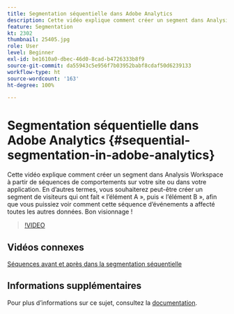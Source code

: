 ```yaml
---
title: Segmentation séquentielle dans Adobe Analytics
description: Cette vidéo explique comment créer un segment dans Analysis Workspace à partir de séquences de comportements sur votre site ou dans votre application. En d’autres termes, vous souhaiterez peut-être créer un segment de visiteurs qui ont fait l’élément A, puis l’élément B, afin que vous puissiez voir comment cette séquence d’événements a affecté toutes les autres données. Bon visionnage !
feature: Segmentation
kt: 2302
thumbnail: 25405.jpg
role: User
level: Beginner
exl-id: be1610a0-dbec-46d0-8cad-b4726333b8f9
source-git-commit: da55943c5e956f7b03952babf8cdaf50d6239133
workflow-type: ht
source-wordcount: '163'
ht-degree: 100%

---
```


# Segmentation séquentielle dans Adobe Analytics {#sequential-segmentation-in-adobe-analytics}

Cette vidéo explique comment créer un segment dans Analysis Workspace à partir de séquences de comportements sur votre site ou dans votre application. En d’autres termes, vous souhaiterez peut-être créer un segment de visiteurs qui ont fait « l’élément A », puis « l’élément B », afin que vous puissiez voir comment cette séquence d’événements a affecté toutes les autres données. Bon visionnage !

>[!VIDEO](https://video.tv.adobe.com/v/25405/?quality=12)

## Vidéos connexes

[Séquences avant et après dans la segmentation séquentielle](before-after-sequences-in-sequential-segmentation.md)

## Informations supplémentaires

Pour plus d’informations sur ce sujet, consultez la [documentation](https://experienceleague.adobe.com/docs/analytics/components/segmentation/segmentation-workflow/seg-sequential-build.html?lang=fr).
